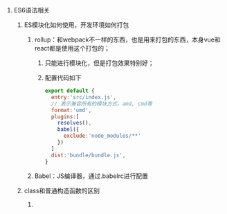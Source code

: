 1. ES6语法相关

   1. ES模块化如何使用，开发环境如何打包

      1. rollup：和webpack不一样的东西，也是用来打包的东西，本身vue和react都是使用这个打包的；

         1. 只能进行模块化，但是打包效果特别好；

         2. 配置代码如下

            ```javascript
            export default {
              entry:'src/index.js',
              // 表示兼容所有的模块方式，amd, cmd等
              format:'umd',
              plugins:[
                resolves(),
                babel({
                  exclude:'node_modules/**'
                })
              ]
              dist:'bundle/bundle.js',
            }
            ```

            

      2. Babel：JS编译器，通过.babelrc进行配置

   2. class和普通构造函数的区别

      1. 
















































































